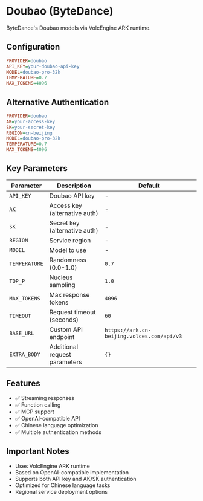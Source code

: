 # Doubao (ByteDance)

ByteDance's Doubao models via VolcEngine ARK runtime.

## Configuration

```ini
PROVIDER=doubao
API_KEY=your-doubao-api-key
MODEL=doubao-pro-32k
TEMPERATURE=0.7
MAX_TOKENS=4096
```

## Alternative Authentication

```ini
PROVIDER=doubao
AK=your-access-key
SK=your-secret-key
REGION=cn-beijing
MODEL=doubao-pro-32k
TEMPERATURE=0.7
MAX_TOKENS=4096
```

## Key Parameters

| Parameter | Description | Default |
|-----------|-------------|---------|
| `API_KEY` | Doubao API key | - |
| `AK` | Access key (alternative auth) | - |
| `SK` | Secret key (alternative auth) | - |
| `REGION` | Service region | - |
| `MODEL` | Model to use | - |
| `TEMPERATURE` | Randomness (0.0-1.0) | `0.7` |
| `TOP_P` | Nucleus sampling | `1.0` |
| `MAX_TOKENS` | Max response tokens | `4096` |
| `TIMEOUT` | Request timeout (seconds) | `60` |
| `BASE_URL` | Custom API endpoint | `https://ark.cn-beijing.volces.com/api/v3` |
| `EXTRA_BODY` | Additional request parameters | `{}` |

## Features

- ✅ Streaming responses
- ✅ Function calling
- ✅ MCP support
- ✅ OpenAI-compatible API
- ✅ Chinese language optimization
- ✅ Multiple authentication methods

## Important Notes

- Uses VolcEngine ARK runtime
- Based on OpenAI-compatible implementation
- Supports both API key and AK/SK authentication
- Optimized for Chinese language tasks
- Regional service deployment options